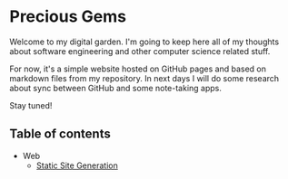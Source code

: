 # Precious Gems

Welcome to my digital garden. I'm going to keep here all of my thoughts about software engineering and other computer science related stuff.

For now, it's a simple website hosted on GitHub pages and based on markdown files from my repository. In next days I will do some research about sync between GitHub and some note-taking apps.

Stay tuned!

## Table of contents

- Web
  - [Static Site Generation](/content/Web/Static&#32;Site&#32;Generation.md)
